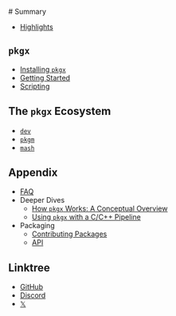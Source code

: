 ‌# Summary​

* [Highlights](README.md)

## `pkgx`

* [Installing `pkgx`](installing-pkgx.md)
* [Getting Started](pkgx.md)
* [Scripting](scripting.md)

## The `pkgx` Ecosystem

* [`dev`](https://github.com/pkgxdev/dev)
* [`pkgm`](https://github.com/pkgxdev/pkgm)
* [`mash`](https://github.com/pkgxdev/mash)
​

## Appendix

* [FAQ](faq.md)
* Deeper Dives
  * [How `pkgx` Works: A Conceptual Overview](deeper-dives/conceptual-overview.md)
  * [Using `pkgx` with a C/C++ Pipeline](deeper-dives/c++.md)
* Packaging
  * [Contributing Packages](pkging/pantry.md)
  * [API](pkging/pantry-api.md)

## Linktree

* [GitHub](https://github.com/pkgxdev/)
* [Discord](https://discord.gg/rNwNUY83XS)
* [𝕏](https://x.com/pkgxdev)
